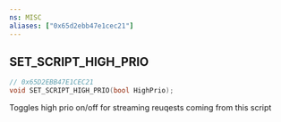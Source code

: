 ```yaml
---
ns: MISC
aliases: ["0x65d2ebb47e1cec21"]
---
```

## SET_SCRIPT_HIGH_PRIO

```c
// 0x65D2EBB47E1CEC21
void SET_SCRIPT_HIGH_PRIO(bool HighPrio);
```

Toggles high prio on/off for streaming reuqests coming from this script


